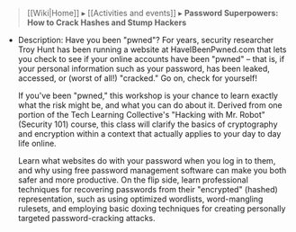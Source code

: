 > [[Wiki|Home]] ▸ [[Activities and events]] ▸ **Password Superpowers: How to Crack Hashes and Stump Hackers**

* Description: Have you been "pwned"? For years, security researcher Troy Hunt has been running a website at HaveIBeenPwned.com that lets you check to see if your online accounts have been "pwned" – that is, if your personal information such as your password, has been leaked, accessed, or (worst of all!) "cracked." Go on, check for yourself!

  If you've been "pwned," this workshop is your chance to learn exactly what the risk might be, and what you can do about it. Derived from one portion of the Tech Learning Collective's "Hacking with Mr. Robot" (Security 101) course, this class will clarify the basics of cryptography and encryption within a context that actually applies to your day to day life online.

  Learn what websites do with your password when you log in to them, and why using free password management software can make you both safer and more productive. On the flip side, learn professional techniques for recovering passwords from their "encrypted" (hashed) representation, such as using optimized wordlists, word-mangling rulesets, and employing basic doxing techniques for creating personally targeted password-cracking attacks.